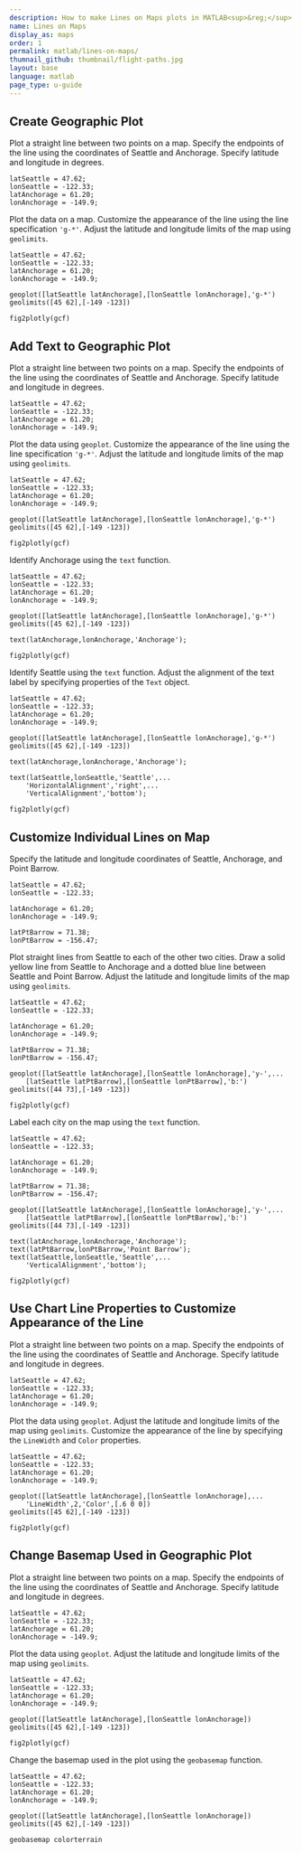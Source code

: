 ```yaml
---
description: How to make Lines on Maps plots in MATLAB<sup>&reg;</sup> with Plotly.
name: Lines on Maps
display_as: maps
order: 1
permalink: matlab/lines-on-maps/
thumnail_github: thumbnail/flight-paths.jpg
layout: base
language: matlab
page_type: u-guide
---
```


## Create Geographic Plot

Plot a straight line between two points on a map. Specify the endpoints of the line using the coordinates of Seattle and Anchorage. Specify latitude and longitude in degrees.

```{matlab}
latSeattle = 47.62;
lonSeattle = -122.33;
latAnchorage = 61.20;
lonAnchorage = -149.9;
```

Plot the data on a map. Customize the appearance of the line using the line specification `'g-*'`. Adjust the latitude and longitude limits of the map using `geolimits`.

```{matlab}
latSeattle = 47.62;
lonSeattle = -122.33;
latAnchorage = 61.20;
lonAnchorage = -149.9;

geoplot([latSeattle latAnchorage],[lonSeattle lonAnchorage],'g-*')
geolimits([45 62],[-149 -123])

fig2plotly(gcf)
```

<!--------------------- EXAMPLE BREAK ------------------------->

## Add Text to Geographic Plot

Plot a straight line between two points on a map. Specify the endpoints of the line using the coordinates of Seattle and Anchorage. Specify latitude and longitude in degrees.

```{matlab}
latSeattle = 47.62;
lonSeattle = -122.33;
latAnchorage = 61.20;
lonAnchorage = -149.9;
```

Plot the data using `geoplot`. Customize the appearance of the line using the line specification `'g-*'`. Adjust the latitude and longitude limits of the map using `geolimits`.

```{matlab}
latSeattle = 47.62;
lonSeattle = -122.33;
latAnchorage = 61.20;
lonAnchorage = -149.9;

geoplot([latSeattle latAnchorage],[lonSeattle lonAnchorage],'g-*')
geolimits([45 62],[-149 -123])

fig2plotly(gcf)
```

Identify Anchorage using the `text` function.

```{matlab}
latSeattle = 47.62;
lonSeattle = -122.33;
latAnchorage = 61.20;
lonAnchorage = -149.9;

geoplot([latSeattle latAnchorage],[lonSeattle lonAnchorage],'g-*')
geolimits([45 62],[-149 -123])

text(latAnchorage,lonAnchorage,'Anchorage');

fig2plotly(gcf)
```

Identify Seattle using the `text` function. Adjust the alignment of the text label by specifying properties of the `Text` object.

```{matlab}
latSeattle = 47.62;
lonSeattle = -122.33;
latAnchorage = 61.20;
lonAnchorage = -149.9;

geoplot([latSeattle latAnchorage],[lonSeattle lonAnchorage],'g-*')
geolimits([45 62],[-149 -123])

text(latAnchorage,lonAnchorage,'Anchorage');

text(latSeattle,lonSeattle,'Seattle',...
    'HorizontalAlignment','right',...
    'VerticalAlignment','bottom');
    
fig2plotly(gcf)
```



<!--------------------- EXAMPLE BREAK ------------------------->

## Customize Individual Lines on Map

Specify the latitude and longitude coordinates of Seattle, Anchorage, and Point Barrow.

```{matlab}
latSeattle = 47.62;
lonSeattle = -122.33;

latAnchorage = 61.20;
lonAnchorage = -149.9;

latPtBarrow = 71.38;
lonPtBarrow = -156.47;
```

Plot straight lines from Seattle to each of the other two cities. Draw a solid yellow line from Seattle to Anchorage and a dotted blue line between Seattle and Point Barrow. Adjust the latitude and longitude limits of the map using `geolimits`.

```{matlab}
latSeattle = 47.62;
lonSeattle = -122.33;

latAnchorage = 61.20;
lonAnchorage = -149.9;

latPtBarrow = 71.38;
lonPtBarrow = -156.47;

geoplot([latSeattle latAnchorage],[lonSeattle lonAnchorage],'y-',...
    [latSeattle latPtBarrow],[lonSeattle lonPtBarrow],'b:')
geolimits([44 73],[-149 -123])

fig2plotly(gcf)
```


Label each city on the map using the `text` function.

```{matlab}
latSeattle = 47.62;
lonSeattle = -122.33;

latAnchorage = 61.20;
lonAnchorage = -149.9;

latPtBarrow = 71.38;
lonPtBarrow = -156.47;

geoplot([latSeattle latAnchorage],[lonSeattle lonAnchorage],'y-',...
    [latSeattle latPtBarrow],[lonSeattle lonPtBarrow],'b:')
geolimits([44 73],[-149 -123])

text(latAnchorage,lonAnchorage,'Anchorage');
text(latPtBarrow,lonPtBarrow,'Point Barrow');
text(latSeattle,lonSeattle,'Seattle',...
    'VerticalAlignment','bottom');
    
fig2plotly(gcf)
```



<!--------------------- EXAMPLE BREAK ------------------------->

## Use Chart Line Properties to Customize Appearance of the Line

Plot a straight line between two points on a map. Specify the endpoints of the line using the coordinates of Seattle and Anchorage. Specify latitude and longitude in degrees.

```{matlab}
latSeattle = 47.62;
lonSeattle = -122.33;
latAnchorage = 61.20;
lonAnchorage = -149.9;
```

Plot the data using `geoplot`. Adjust the latitude and longitude limits of the map using `geolimits`. Customize the appearance of the line by specifying the `LineWidth` and `Color` properties.

```{matlab}
latSeattle = 47.62;
lonSeattle = -122.33;
latAnchorage = 61.20;
lonAnchorage = -149.9;

geoplot([latSeattle latAnchorage],[lonSeattle lonAnchorage],...
    'LineWidth',2,'Color',[.6 0 0])
geolimits([45 62],[-149 -123])

fig2plotly(gcf)
```



<!--------------------- EXAMPLE BREAK ------------------------->

## Change Basemap Used in Geographic Plot

Plot a straight line between two points on a map. Specify the endpoints of the line using the coordinates of Seattle and Anchorage. Specify latitude and longitude in degrees.

```{matlab}
latSeattle = 47.62;
lonSeattle = -122.33;
latAnchorage = 61.20;
lonAnchorage = -149.9;
```

Plot the data using `geoplot`. Adjust the latitude and longitude limits of the map using `geolimits`.

```{matlab}
latSeattle = 47.62;
lonSeattle = -122.33;
latAnchorage = 61.20;
lonAnchorage = -149.9;

geoplot([latSeattle latAnchorage],[lonSeattle lonAnchorage])
geolimits([45 62],[-149 -123])

fig2plotly(gcf)
```

Change the basemap used in the plot using the `geobasemap` function.

```{matlab}
latSeattle = 47.62;
lonSeattle = -122.33;
latAnchorage = 61.20;
lonAnchorage = -149.9;

geoplot([latSeattle latAnchorage],[lonSeattle lonAnchorage])
geolimits([45 62],[-149 -123])

geobasemap colorterrain
```


<!--------------------- EXAMPLE BREAK ------------------------->

